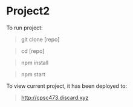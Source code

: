 # Project2

To run project:
> git clone [repo]

> cd [repo]

> npm install

> npm start

To view current project, it has been deployed to:
> http://cpsc473.discard.xyz
